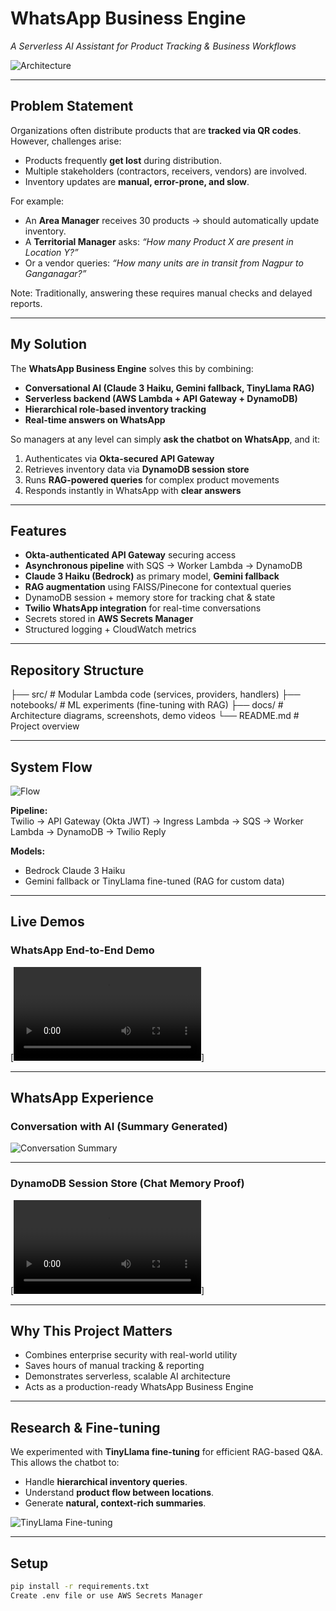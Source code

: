 #  WhatsApp Business Engine  
*A Serverless AI Assistant for Product Tracking & Business Workflows*  

![Architecture](docs/architectural%20Diagram.jpg)  

---

##  Problem Statement  

Organizations often distribute products that are **tracked via QR codes**.  
However, challenges arise:  
- Products frequently **get lost** during distribution.  
- Multiple stakeholders (contractors, receivers, vendors) are involved.  
- Inventory updates are **manual, error-prone, and slow**.  

For example:  
- An **Area Manager** receives 30 products → should automatically update inventory.  
- A **Territorial Manager** asks: *“How many Product X are present in Location Y?”*  
- Or a vendor queries: *“How many units are in transit from Nagpur to Ganganagar?”*  

Note: Traditionally, answering these requires manual checks and delayed reports.  

---

##  My Solution  

The **WhatsApp Business Engine** solves this by combining:  
-  **Conversational AI (Claude 3 Haiku, Gemini fallback, TinyLlama RAG)**  
-  **Serverless backend (AWS Lambda + API Gateway + DynamoDB)**  
-  **Hierarchical role-based inventory tracking**  
-  **Real-time answers on WhatsApp**  

So managers at any level can simply **ask the chatbot on WhatsApp**, and it:  
1. Authenticates via **Okta-secured API Gateway**  
2. Retrieves inventory data via **DynamoDB session store**  
3. Runs **RAG-powered queries** for complex product movements  
4. Responds instantly in WhatsApp with **clear answers**  

---

##  Features  

-  **Okta-authenticated API Gateway** securing access  
-  **Asynchronous pipeline** with SQS → Worker Lambda → DynamoDB  
-  **Claude 3 Haiku (Bedrock)** as primary model, **Gemini fallback**  
-  **RAG augmentation** using FAISS/Pinecone for contextual queries  
-  DynamoDB session + memory store for tracking chat & state  
-  **Twilio WhatsApp integration** for real-time conversations  
- Secrets stored in **AWS Secrets Manager**  
- Structured logging + CloudWatch metrics  

---

##  Repository Structure  

├── src/ # Modular Lambda code (services, providers, handlers)
├── notebooks/ # ML experiments (fine-tuning with RAG)
├── docs/ # Architecture diagrams, screenshots, demo videos
└── README.md # Project overview


---

##  System Flow  

![Flow](docs/Flow%20Diagram.jpg)  

**Pipeline:**  
Twilio → API Gateway (Okta JWT) → Ingress Lambda → SQS → Worker Lambda → DynamoDB → Twilio Reply  

**Models:**  
- Bedrock Claude 3 Haiku  
- Gemini fallback  or TinyLlama fine-tuned (RAG for custom data)  

---

## Live Demos  

### WhatsApp End-to-End Demo  
[![Watch Live Demo](docs/Live%20Video%20Whatsapp%20demo.mp4)]  

---

##  WhatsApp Experience  

###  Conversation with AI (Summary Generated)  
![Conversation Summary](docs/Converse_Summary.jpeg)  

---

### DynamoDB Session Store (Chat Memory Proof)  
[![Watch DynamoDB Demo](docs/DynamoDB_SessionStore.mp4)] 

---

## Why This Project Matters

-  Combines enterprise security with real-world utility
-  Saves hours of manual tracking & reporting
-  Demonstrates serverless, scalable AI architecture
-  Acts as a production-ready WhatsApp Business Engine

---

##  Research & Fine-tuning  

We experimented with **TinyLlama fine-tuning** for efficient RAG-based Q&A.  
This allows the chatbot to:  
- Handle **hierarchical inventory queries**.  
- Understand **product flow between locations**.  
- Generate **natural, context-rich summaries**.  

![TinyLlama Fine-tuning](docs/Tinyllama_model_finetuning.png)  

---

##  Setup  

```bash
pip install -r requirements.txt
Create .env file or use AWS Secrets Manager

